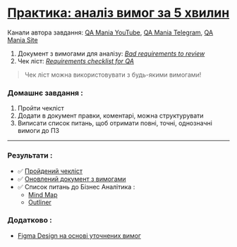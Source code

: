 # [Практика: аналіз вимог за 5 хвилин](https://www.youtube.com/watch?v=waKxox0sDzM)

Канали автора завдання: [QA Mania YouTube](https://www.youtube.com/@QAMania), [QA Mania Telegram](https://t.me/qamania), [QA Mania Site](https://qamania.org)

1. Документ з вимогами для аналізу: [*Bad requirements to review*](https://docs.google.com/document/d/1J6OtzjdhyU9EuAStlal5Fz8lDR8XDi7GQZVUxHPcmh8/)
2. Чек ліст: [*Requirements checklist for QA*](https://docs.google.com/document/d/1ckQPnqH069XNEmLHkHqXZ_jB_Nj6gOKslbSjhHwy3Z0/)

> Чек ліст можна використовувати з будь-якими вимогами!

### Домашнє завдання :
1. Пройти чекліст
2. Додати в документ правки, коментарі, можна структурувати
3. Виписати список питань, щоб отримати повні, точні, однозначні вимоги до ПЗ

---

### Результати :
- ✅ [Пройдений чекліст](https://docs.google.com/document/d/1L_3ipp0FeXzEWchEQtCG_0r09b2W7TSigSV1f1TX06o/)
- ✅ [Оновлений документ з вимогами](https://docs.google.com/document/d/1fkCMVS9f1eo5EHgLyMWQ-q0IwcaQ9_dcaAT3GaADsMo/)
- ✅ Список питань до Бізнес Аналітика :
  - [Mind Map](https://github.com/anhelina-lunova/Requirements-Analysis/blob/main/TamagotchiGame_MindMap.pdf)
  - [Outliner](https://github.com/anhelina-lunova/Requirements-Analysis/blob/main/TamagotchiGame_Outliner.pdf)
 
### Додатково : 
- [Figma Design на основі уточнених вимог](https://www.figma.com/file/xOe94Nixo0xUHLEXzQSHtB/Tamagotchi?type=design&node-id=0%3A1&mode=design&t=wGycAsnXpjvMk9zG-1)
